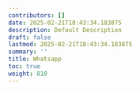 ```yaml
---
contributors: []
date: 2025-02-21T18:43:34.183875
description: Default Description
draft: false
lastmod: 2025-02-21T18:43:34.183875
summary: ''
title: Whatsapp
toc: true
weight: 810
---
```



